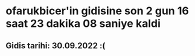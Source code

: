 # ofarukbicer'in gidisine son 2 gun 16 saat 23 dakika 08 saniye kaldi

## Gidis tarihi: 30.09.2022 :(